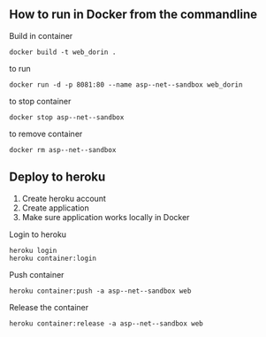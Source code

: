 ﻿## How to run in Docker from the commandline

Build in container
```
docker build -t web_dorin .
```

to run

```
docker run -d -p 8081:80 --name asp--net--sandbox web_dorin
```

to stop container
```
docker stop asp--net--sandbox
```

to remove container
```
docker rm asp--net--sandbox
```

## Deploy to heroku

1. Create heroku account
2. Create application
3. Make sure application works locally in Docker


Login to heroku
```
heroku login
heroku container:login
```

Push container
```
heroku container:push -a asp--net--sandbox web
```

Release the container
```
heroku container:release -a asp--net--sandbox web
```